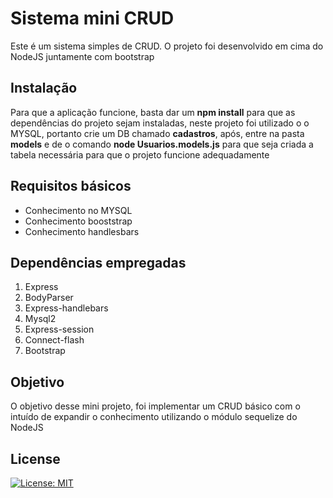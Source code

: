 # Sistema mini CRUD

Este é um sistema simples de CRUD. O projeto foi desenvolvido em cima do NodeJS juntamente com bootstrap

## Instalação

Para que a aplicação funcione, basta dar um **npm install** para que as dependências do projeto sejam instaladas, neste projeto foi utilizado o o MYSQL, portanto crie um DB chamado **cadastros**, após, entre na pasta **models** e de o comando **node Usuarios.models.js** para que seja criada a tabela necessária para que o projeto funcione adequadamente

## Requisitos básicos
- Conhecimento no MYSQL
- Conhecimento booststrap
- Conhecimento handlesbars

## Dependências empregadas
1. Express
2. BodyParser
3. Express-handlebars
4. Mysql2
5. Express-session
6. Connect-flash
7. Bootstrap

## Objetivo
O objetivo desse mini projeto, foi implementar um CRUD básico com o intuído de expandir o conhecimento utilizando o módulo sequelize do NodeJS

## License
[![License: MIT](https://img.shields.io/badge/License-MIT-blue.svg)](https://opensource.org/licenses/MIT)